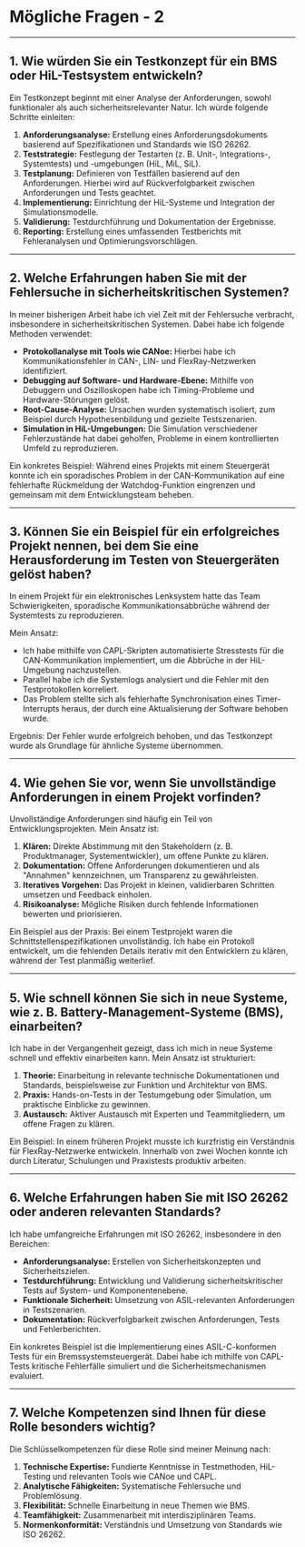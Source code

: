 # Mögliche Fragen - 2

---

## **1. Wie würden Sie ein Testkonzept für ein BMS oder HiL-Testsystem entwickeln?**
Ein Testkonzept beginnt mit einer Analyse der Anforderungen, sowohl funktionaler als auch sicherheitsrelevanter Natur. Ich würde folgende Schritte einleiten:

1. **Anforderungsanalyse:** Erstellung eines Anforderungsdokuments basierend auf Spezifikationen und Standards wie ISO 26262.
2. **Teststrategie:** Festlegung der Testarten (z. B. Unit-, Integrations-, Systemtests) und -umgebungen (HiL, MiL, SiL).
3. **Testplanung:** Definieren von Testfällen basierend auf den Anforderungen. Hierbei wird auf Rückverfolgbarkeit zwischen Anforderungen und Tests geachtet.
4. **Implementierung:** Einrichtung der HiL-Systeme und Integration der Simulationsmodelle.
5. **Validierung:** Testdurchführung und Dokumentation der Ergebnisse.
6. **Reporting:** Erstellung eines umfassenden Testberichts mit Fehleranalysen und Optimierungsvorschlägen.

---

## **2. Welche Erfahrungen haben Sie mit der Fehlersuche in sicherheitskritischen Systemen?**
In meiner bisherigen Arbeit habe ich viel Zeit mit der Fehlersuche verbracht, insbesondere in sicherheitskritischen Systemen. Dabei habe ich folgende Methoden verwendet:

- **Protokollanalyse mit Tools wie CANoe:** Hierbei habe ich Kommunikationsfehler in CAN-, LIN- und FlexRay-Netzwerken identifiziert.
- **Debugging auf Software- und Hardware-Ebene:** Mithilfe von Debuggern und Oszilloskopen habe ich Timing-Probleme und Hardware-Störungen gelöst.
- **Root-Cause-Analyse:** Ursachen wurden systematisch isoliert, zum Beispiel durch Hypothesenbildung und gezielte Testszenarien.
- **Simulation in HiL-Umgebungen:** Die Simulation verschiedener Fehlerzustände hat dabei geholfen, Probleme in einem kontrollierten Umfeld zu reproduzieren.

Ein konkretes Beispiel: Während eines Projekts mit einem Steuergerät konnte ich ein sporadisches Problem in der CAN-Kommunikation auf eine fehlerhafte Rückmeldung der Watchdog-Funktion eingrenzen und gemeinsam mit dem Entwicklungsteam beheben.

---

## **3. Können Sie ein Beispiel für ein erfolgreiches Projekt nennen, bei dem Sie eine Herausforderung im Testen von Steuergeräten gelöst haben?**
In einem Projekt für ein elektronisches Lenksystem hatte das Team Schwierigkeiten, sporadische Kommunikationsabbrüche während der Systemtests zu reproduzieren. 

Mein Ansatz:
- Ich habe mithilfe von CAPL-Skripten automatisierte Stresstests für die CAN-Kommunikation implementiert, um die Abbrüche in der HiL-Umgebung nachzustellen.
- Parallel habe ich die Systemlogs analysiert und die Fehler mit den Testprotokollen korreliert.
- Das Problem stellte sich als fehlerhafte Synchronisation eines Timer-Interrupts heraus, der durch eine Aktualisierung der Software behoben wurde.

Ergebnis: Der Fehler wurde erfolgreich behoben, und das Testkonzept wurde als Grundlage für ähnliche Systeme übernommen.

---

## **4. Wie gehen Sie vor, wenn Sie unvollständige Anforderungen in einem Projekt vorfinden?**
Unvollständige Anforderungen sind häufig ein Teil von Entwicklungsprojekten. Mein Ansatz ist:

1. **Klären:** Direkte Abstimmung mit den Stakeholdern (z. B. Produktmanager, Systementwickler), um offene Punkte zu klären.
2. **Dokumentation:** Offene Anforderungen dokumentieren und als "Annahmen" kennzeichnen, um Transparenz zu gewährleisten.
3. **Iteratives Vorgehen:** Das Projekt in kleinen, validierbaren Schritten umsetzen und Feedback einholen.
4. **Risikoanalyse:** Mögliche Risiken durch fehlende Informationen bewerten und priorisieren.

Ein Beispiel aus der Praxis: Bei einem Testprojekt waren die Schnittstellenspezifikationen unvollständig. Ich habe ein Protokoll entwickelt, um die fehlenden Details iterativ mit den Entwicklern zu klären, während der Test planmäßig weiterlief.

---

## **5. Wie schnell können Sie sich in neue Systeme, wie z. B. Battery-Management-Systeme (BMS), einarbeiten?**
Ich habe in der Vergangenheit gezeigt, dass ich mich in neue Systeme schnell und effektiv einarbeiten kann. Mein Ansatz ist strukturiert:

1. **Theorie:** Einarbeitung in relevante technische Dokumentationen und Standards, beispielsweise zur Funktion und Architektur von BMS.
2. **Praxis:** Hands-on-Tests in der Testumgebung oder Simulation, um praktische Einblicke zu gewinnen.
3. **Austausch:** Aktiver Austausch mit Experten und Teammitgliedern, um offene Fragen zu klären.

Ein Beispiel: In einem früheren Projekt musste ich kurzfristig ein Verständnis für FlexRay-Netzwerke entwickeln. Innerhalb von zwei Wochen konnte ich durch Literatur, Schulungen und Praxistests produktiv arbeiten.

---

## **6. Welche Erfahrungen haben Sie mit ISO 26262 oder anderen relevanten Standards?**
Ich habe umfangreiche Erfahrungen mit ISO 26262, insbesondere in den Bereichen:

- **Anforderungsanalyse:** Erstellen von Sicherheitskonzepten und Sicherheitszielen.
- **Testdurchführung:** Entwicklung und Validierung sicherheitskritischer Tests auf System- und Komponentenebene.
- **Funktionale Sicherheit:** Umsetzung von ASIL-relevanten Anforderungen in Testszenarien.
- **Dokumentation:** Rückverfolgbarkeit zwischen Anforderungen, Tests und Fehlerberichten.

Ein konkretes Beispiel ist die Implementierung eines ASIL-C-konformen Tests für ein Bremssystemsteuergerät. Dabei habe ich mithilfe von CAPL-Tests kritische Fehlerfälle simuliert und die Sicherheitsmechanismen evaluiert.

---

## **7. Welche Kompetenzen sind Ihnen für diese Rolle besonders wichtig?**
Die Schlüsselkompetenzen für diese Rolle sind meiner Meinung nach:

1. **Technische Expertise:** Fundierte Kenntnisse in Testmethoden, HiL-Testing und relevanten Tools wie CANoe und CAPL.
2. **Analytische Fähigkeiten:** Systematische Fehlersuche und Problemlösung.
3. **Flexibilität:** Schnelle Einarbeitung in neue Themen wie BMS.
4. **Teamfähigkeit:** Zusammenarbeit mit interdisziplinären Teams.
5. **Normenkonformität:** Verständnis und Umsetzung von Standards wie ISO 26262.
